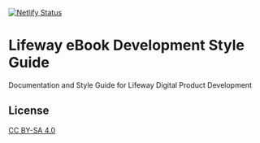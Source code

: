 [![Netlify Status](https://api.netlify.com/api/v1/badges/5f62205a-7339-47b3-ba22-273713eb2366/deploy-status)](https://app.netlify.com/sites/bhdirect-dev-docs/deploys)
# Lifeway eBook Development Style Guide

Documentation and Style Guide for Lifeway Digital Product Development

## License

[CC BY-SA 4.0](https://creativecommons.org/licenses/by-sa/4.0/")

